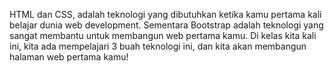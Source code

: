 HTML dan CSS, adalah teknologi yang dibutuhkan ketika kamu pertama kali belajar dunia web development. Sementara Bootstrap adalah teknologi yang sangat membantu untuk membangun web pertama kamu. Di kelas kita kali ini, kita ada mempelajari 3 buah teknologi ini, dan kita akan membangun halaman web pertama kamu!
